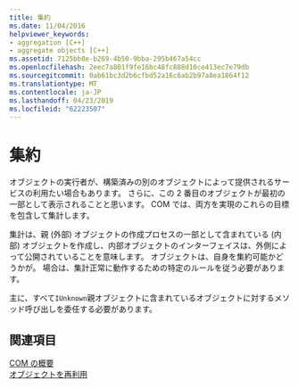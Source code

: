 ```yaml
---
title: 集約
ms.date: 11/04/2016
helpviewer_keywords:
- aggregation [C++]
- aggregate objects [C++]
ms.assetid: 7125bb8e-b269-4b50-9bba-295b467a54cc
ms.openlocfilehash: 2eec7a801f9fe16bc48fc888d10ce413ec7e79db
ms.sourcegitcommit: 0ab61bc3d2b6cfbd52a16c6ab2b97a8ea1864f12
ms.translationtype: MT
ms.contentlocale: ja-JP
ms.lasthandoff: 04/23/2019
ms.locfileid: "62223507"
---
```

# <a name="aggregation"></a>集約

オブジェクトの実行者が、構築済みの別のオブジェクトによって提供されるサービスの利用たい場合もあります。 さらに、この 2 番目のオブジェクトが最初の一部として表示されることと思います。 COM では、両方を実現のこれらの目標を包含して集計します。

集計は、親 (外部) オブジェクトの作成プロセスの一部として含まれている (内部) オブジェクトを作成し、内部オブジェクトのインターフェイスは、外側によって公開されていることを意味します。 オブジェクトは、自身を集約可能かどうかが。 場合は、集計正常に動作するための特定のルールを従う必要があります。

主に、すべて`IUnknown`親オブジェクトに含まれているオブジェクトに対するメソッド呼び出しを委任する必要があります。

## <a name="see-also"></a>関連項目

[COM の概要](../atl/introduction-to-com.md)<br/>
[オブジェクトを再利用](/windows/desktop/com/reusing-objects)
